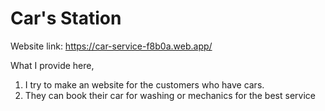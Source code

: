 # Car's Station
Website link: https://car-service-f8b0a.web.app/

What I provide here,
1. I try to make an website for the customers who have cars.
2. They can book their car for washing or mechanics for the best service

